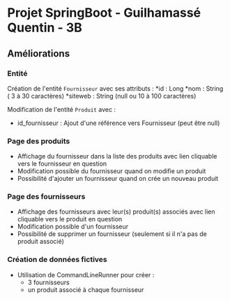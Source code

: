  # Projet SpringBoot - Guilhamassé Quentin - 3B

## Améliorations

### Entité

Création de l'entité `Fournisseur` avec ses attributs : 
 *id : Long
 *nom : String ( 3 à 30 caractères)
 *siteweb : String (null ou 10 à 100 caractères)

Modification de l'entité `Produit` avec : 
 * id_fournisseur : Ajout d'une référence vers Fournisseur (peut être null)

### Page des produits
* Affichage du fournisseur dans la liste des produits avec lien cliquable vers le fournisseur en question
* Modification possible du fournisseur quand on modifie un produit
* Possibilité d'ajouter un fournisseur quand on crée un nouveau produit

### Page des fournisseurs
* Affichage des fournisseurs avec leur(s) produit(s) associés avec lien cliquable vers le produit en question
* Modification possible d'un fournisseur
* Possibilité de supprimer un fournisseur (seulement si il n'a pas de produit associé)

### Création de données fictives
* Utilisation de CommandLineRunner pour créer : 
  * 3 fournisseurs
  * un produit associé à chaque fournisseur
